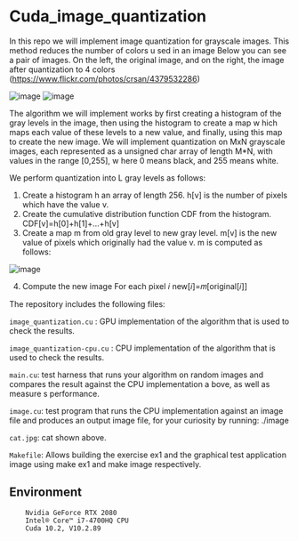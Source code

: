 # Cuda_image_quantization

In this repo we will implement image quantization for grayscale
images. This method reduces the number of colors u sed in an image
Below
you can see a pair of images. On the left, the original image, and on
the right, the image after quantization to 4 colors
(https://www.flickr.com/photos/crsan/4379532286)

![image](https://user-images.githubusercontent.com/37774604/116829029-2f85fe80-abab-11eb-9d6d-52ccc8813715.png) ![image](https://user-images.githubusercontent.com/37774604/116829030-314fc200-abab-11eb-88ba-e81b8de60bb1.png)

The algorithm we will implement works by first creating a histogram of the
gray levels in the image, then using the histogram to create a map w hich
maps each value of these levels to a new value, and finally, using this map to
create the new image.
We will implement quantization on MxN grayscale images, each represented
as a unsigned char array of length M*N, with values in the range [0,255],
w here 0 means black, and 255 means white.


We
perform quantization into L gray levels as follows:
1. Create a histogram h an array of length 256. h[v] is the number of pixels
which have the value v.
2. Create the cumulative distribution function CDF from the histogram.
CDF[v]=h[0]+h[1]+...+h[v]
3. Create a map m from old gray level to new gray level. m[v] is the new
value of pixels which originally had the value v.
m is computed as follows:

![image](https://user-images.githubusercontent.com/37774604/116829059-6cea8c00-abab-11eb-8c71-2a8f730fde44.png)

4. Compute the new image For each pixel 𝑖
new[𝑖]=𝑚[original[𝑖]]


The repository includes the following files:

`image_quantization.cu` :
GPU implementation of the algorithm
that is used to check the results.

`image_quantization-cpu.cu` :
CPU implementation of the algorithm
that is used to check the results.

`main.cu`:
test harness that runs your algorithm on
random images and compares the result
against the CPU implementation a bove, as
well as measure s performance.

`image.cu`:
test program that runs the CPU
implementation against an image file and
produces an output image file, for your
curiosity by running: ./image <imagefile>
  
`cat.jpg`:
cat shown above.

`Makefile`:
Allows building the exercise ex1 and the
graphical test application image using
make ex1 and make image respectively.




## Environment
        Nvidia GeForce RTX 2080
        Intel® Core™ i7-4700HQ CPU
        Cuda 10.2, V10.2.89

